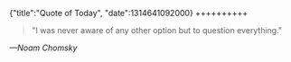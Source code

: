 {"title":"Quote of Today", "date":1314641092000}
++++++++++
<blockquote class="bigquote">
    "I was nev&shy;er a&shy;ware of any oth&shy;er op&shy;tion but to ques&shy;tion ev&shy;ery&shy;thing."
</blockquote>
<cite>&mdash;Noam Chomsky</cite>